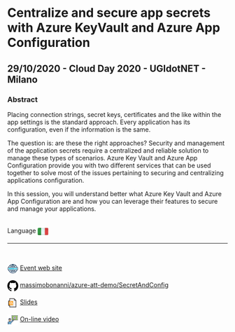 # Centralize and secure app secrets with Azure KeyVault and Azure App Configuration
## 29/10/2020 - Cloud Day 2020 - UGIdotNET - Milano
### Abstract
Placing connection strings, secret keys, certificates and the like within the app settings is the standard approach. Every application has its configuration, even if the information is the same.

The question is: are these the right approaches? Security and management of the application secrets require a centralized and reliable solution to manage these types of scenarios. Azure Key Vault and Azure App Configuration provide you with two different services that can be used together to solve most of the issues pertaining to securing and centralizing applications configuration.

In this session, you will understand better what Azure Key Vault and Azure App Configuration are and how you can leverage their features to secure and manage your applications.

<br/>
Language <img width="25" src="https://raw.githubusercontent.com/massimobonanni/massimobonanni/master/images/flagitaly.svg" style="vertical-align:middle">

<br/>

---

<br/>
<p>
<img width="25" src="https://raw.githubusercontent.com/massimobonanni/massimobonanni/master/images/eventwebsite.svg" style="vertical-align:middle"> 
<a href="https://www.ugidotnet.org/e/1883/Cloud-Day">Event web site</a>
</p>

<p>
<img width="25" src="https://raw.githubusercontent.com/massimobonanni/massimobonanni/master/images/github.svg" style="vertical-align:middle"> 
<a href="https://github.com/massimobonanni/azure-att-demo" target="_blank">massimobonanni/azure-att-demo/SecretAndConfig</a>
</p>

<p>
<img width="25" src="https://raw.githubusercontent.com/massimobonanni/massimobonanni/master/images/slides.svg" style="vertical-align:middle"> 
<a href="https://raw.githubusercontent.com/massimobonanni/massimobonanni/master/slides/20201029.pdf">Slides</a>
</p>

<p>
<img width="25" src="https://raw.githubusercontent.com/massimobonanni/massimobonanni/master/images/video.svg" style="vertical-align:middle"> 
<a href="https://www.ugidotnet.org/video/493297247/Centralize-and-secure-app-secrets-with-Azure-KeyVault-and-Azure-App-Configuration" target="_blank">On-line video</a>
</p> 